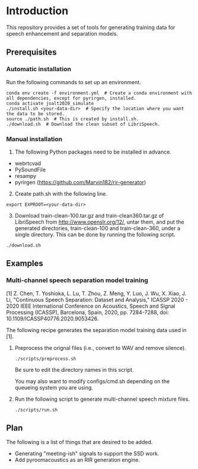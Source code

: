 # Introduction 
This repository provides a set of tools for generating training data for speech enhancement and separation models. 

## Prerequisites

### Automatic installation

Run the following commands to set up an environment. 
```
conda env create -f environment.yml  # Create a conda environment with all dependencies, except for pyrirgen, installed. 
conda activate jsalt2020_simulate
./install.sh <your-data-dir>  # Specify the location where you want the data to be stored.
source ./path.sh  # This is created by install.sh. 
./download.sh  # Download the clean subset of LibriSpeech. 
```


### Manual installation

1. The following Python packages need to be installed in advance. 
- webrtcvad
- PySoundFile
- resampy
- pyrirgen (https://github.com/Marvin182/rir-generator)

2. Create path.sh with the following line. 
```
export EXPROOT=<your-data-dir>
```

3. Download train-clean-100.tar.gz and train-clean360.tar.gz of LibriSpeech from http://www.openslr.org/12/, untar them, and put the generated directories, train-clean-100 and train-clean-360, under a single directory. This can be done by running the following script. 
```
./download.sh
```


## Examples

### Multi-channel speech separation model training

[1] Z. Chen, T. Yoshioka, L. Lu, T. Zhou, Z. Meng, Y. Luo, J. Wu, X. Xiao, J. Li, "Continuous Speech Separation: Dataset and Analysis," ICASSP 2020 - 2020 IEEE International Conference on Acoustics, Speech and Signal Processing (ICASSP), Barcelona, Spain, 2020, pp. 7284-7288, doi: 10.1109/ICASSP40776.2020.9053426.

The following recipe generates the separation model training data used in [1]. 

1. Preprocess the orignal files (i.e., convert to WAV and remove silence). 
    ```
    ./scripts/preprocess.sh
    ```
    Be sure to edit the directory names in this script. 

    You may also want to modify configs/cmd.sh depending on the queueing system you are using. 

2. Run the following script to generate multi-channel speech mixture files. 
    ```
    ./scripts/run.sh
    ```



## Plan

The following is a list of things that are desired to be added. 
- Generating "meeting-ish" signals to support the SSD work. 
- Add pyroomacoustics as an RIR generation engine. 




